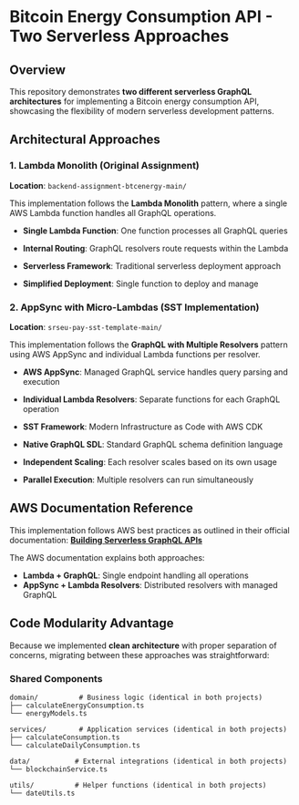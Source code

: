 # Bitcoin Energy Consumption API - Two Serverless Approaches

## Overview

This repository demonstrates **two different serverless GraphQL architectures** for implementing a Bitcoin energy consumption API, showcasing the flexibility of modern serverless development patterns.

## Architectural Approaches

### 1. Lambda Monolith (Original Assignment)
**Location**: `backend-assignment-btcenergy-main/`

This implementation follows the **Lambda Monolith** pattern, where a single AWS Lambda function handles all GraphQL operations.

- **Single Lambda Function**: One function processes all GraphQL queries
- **Internal Routing**: GraphQL resolvers route requests within the Lambda
- **Serverless Framework**: Traditional serverless deployment approach

- **Simplified Deployment**: Single function to deploy and manage

### 2. AppSync with Micro-Lambdas (SST Implementation)
**Location**: `srseu-pay-sst-template-main/`

This implementation follows the **GraphQL with Multiple Resolvers** pattern using AWS AppSync and individual Lambda functions per resolver.

- **AWS AppSync**: Managed GraphQL service handles query parsing and execution
- **Individual Lambda Resolvers**: Separate functions for each GraphQL operation
- **SST Framework**: Modern Infrastructure as Code with AWS CDK
- **Native GraphQL SDL**: Standard GraphQL schema definition language

- **Independent Scaling**: Each resolver scales based on its own usage
- **Parallel Execution**: Multiple resolvers can run simultaneously

## AWS Documentation Reference

This implementation follows AWS best practices as outlined in their official documentation:
**[Building Serverless GraphQL APIs](https://aws.amazon.com/graphql/serverless-api/)**

The AWS documentation explains both approaches:
- **Lambda + GraphQL**: Single endpoint handling all operations
- **AppSync + Lambda Resolvers**: Distributed resolvers with managed GraphQL

## Code Modularity Advantage

Because we implemented **clean architecture** with proper separation of concerns, migrating between these approaches was straightforward:

### Shared Components
```
domain/          # Business logic (identical in both projects)
├── calculateEnergyConsumption.ts
└── energyModels.ts

services/        # Application services (identical in both projects)
├── calculateConsumption.ts
└── calculateDailyConsumption.ts

data/           # External integrations (identical in both projects)
└── blockchainService.ts

utils/          # Helper functions (identical in both projects)
└── dateUtils.ts
```


